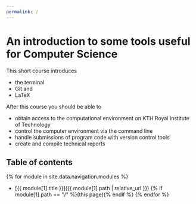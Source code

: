 ```yaml
---
permalink: /
---
```

# An introduction to some tools useful for Computer Science

This short course introduces

 - the terminal
 - Git and
 - LaTeX

After this course you should be able to

  - obtain access to the computational environment on KTH Royal Institute of 
    Technology
  - control the computer environment via the command line
  - handle submissions of program code with version control tools
  - create and compile technical reports


## Table of contents

{% for module in site.data.navigation.modules %}
- [{{ module[1].title }}]({{ module[1].path | relative_url }}) {% if module[1].path == "/" %}(this page){% endif %}
{% endfor %}

